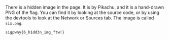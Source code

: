 There is a hidden image in the page. It is by Pikachu, and it is a hand-drawn PNG of the flag. You can find it by looking at the source code, or by using the devtools to look at the Network or Sources tab. The image is called `six.png`.

```
sigpwny{6_h1dd3n_img_ftw!}
```